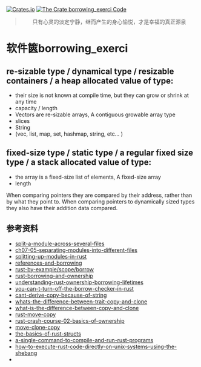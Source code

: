 [![Crates.io](https://img.shields.io/crates/v/borrowing_exerci?label=borrowing_exerci)](https://crates.io/crates/borrowing_exerci)
[![The Crate borrowing_exerci Code](https://img.shields.io/badge/hello--borrowing-code-yellowgreen)](https://github.com/cnruby/learn-rust-by-crates/tree/master/hello-borrowing)

> $$\text{只有心灵的淡定宁静，继而产生的身心愉悦，才是幸福的真正源泉}$$

# 软件篋borrowing_exerci




## re-sizable type / dynamical type / resizable containers / a heap allocated value of type:
- their size is not known at compile time, but they can grow or shrink at any time
- capacity / length
- Vectors are re-sizable arrays, A contiguous growable array type
- slices
- String
- (vec, list, map, set, hashmap, string, etc... )

## fixed-size type / static type / a regular fixed size type / a stack allocated value of type: 
- the array is a fixed-size list of elements, A fixed-size array
- length


When comparing pointers they are compared by their address, rather than by what they point to. When comparing pointers to dynamically sized types they also have their addition data compared.



## 参考资料
- [split-a-module-across-several-files](https://stackoverflow.com/questions/22596920/split-a-module-across-several-files)
- [ch07-05-separating-modules-into-different-files](https://doc.rust-lang.org/book/ch07-05-separating-modules-into-different-files.html)
- [splitting-up-modules-in-rust](https://chronicbuildfailure.co/splitting-up-modules-in-rust-5ad7713201d5)
- [references-and-borrowing](https://doc.rust-lang.org/1.8.0/book/references-and-borrowing.html)
- [rust-by-example/scope/borrow](https://doc.rust-lang.org/stable/rust-by-example/scope/borrow.html)
- [rust-borrowing-and-ownership](http://squidarth.com/rc/rust/2018/05/31/rust-borrowing-and-ownership.html)
- [understanding-rust-ownership-borrowing-lifetimes](https://medium.com/@bugaevc/understanding-rust-ownership-borrowing-lifetimes-ff9ee9f79a9c)
- [you-can-t-turn-off-the-borrow-checker-in-rust](https://words.steveklabnik.com/you-can-t-turn-off-the-borrow-checker-in-rust)
- [cant-derive-copy-because-of-string](https://users.rust-lang.org/t/cant-derive-copy-because-of-string/18665/6)
- [whats-the-difference-between-trait-copy-and-clone](https://users.rust-lang.org/t/whats-the-difference-between-trait-copy-and-clone/2609)
- [what-is-the-difference-between-copy-and-clone](https://stackoverflow.com/questions/31012923/what-is-the-difference-between-copy-and-clone)
- [rust-move-copy](https://www.codevamping.com/2018/12/rust-move-copy/)
- [rust-crash-course-02-basics-of-ownership](https://www.snoyman.com/blog/2018/10/rust-crash-course-02-basics-of-ownership)
- [move-clone-copy](https://jeenalee.com/2016/08/29/move-clone-copy.html)
- [the-basics-of-rust-structs](https://facility9.com/2016/04/the-basics-of-rust-structs/)
- [a-single-command-to-compile-and-run-rust-programs](http://blog.joncairns.com/2015/10/a-single-command-to-compile-and-run-rust-programs/)
- [how-to-execute-rust-code-directly-on-unix-systems-using-the-shebang](https://stackoverflow.com/questions/41322300/how-to-execute-rust-code-directly-on-unix-systems-using-the-shebang)
- 